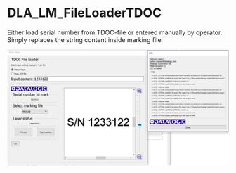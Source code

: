 # DLA_LM_FileLoaderTDOC
Either load serial number from TDOC-file or entered manually by operator. Simply replaces the string content inside marking file.

![LM GUI](gui-20191227.png)
